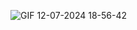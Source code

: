 ![GIF 12-07-2024 18-56-42](https://github.com/user-attachments/assets/b29cab45-46c0-452b-828e-aa0a4b865011)
